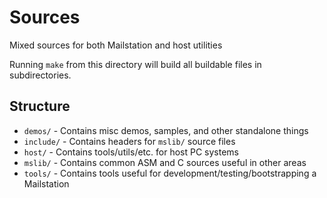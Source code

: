 # Sources
Mixed sources for both Mailstation and host utilities

Running `make` from this directory will build all buildable files in subdirectories.


## Structure
* `demos/` - Contains misc demos, samples, and other standalone things
* `include/` - Contains headers for `mslib/` source files
* `host/` - Contains tools/utils/etc. for host PC systems
* `mslib/` - Contains common ASM and C sources useful in other areas
* `tools/` - Contains tools useful for development/testing/bootstrapping a Mailstation
